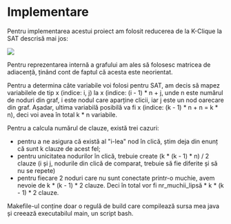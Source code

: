 # Implementare

Pentru implementarea acestui proiect am folosit reducerea de la K-Clique la SAT descrisă mai jos:

![](https://i.imgur.com/hlyDjn5.png)

Pentru reprezentarea internă a grafului am ales să folosesc matricea de adiacență, ținând cont de faptul că acesta este neorientat. 

Pentru a determina câte variabile voi folosi pentru SAT, am decis să mapez variabilele de tip x (indice: i, j) la x (indice: (i - 1) * n + j, unde n este numărul de noduri din graf, i este nodul care aparține clicii, iar j este un nod oarecare din graf. Așadar, ultima variabilă posibilă va fi x (indice: (k - 1) * n + n = k * n), deci voi avea în total k * n variabile.

Pentru a calcula numărul de clauze, există trei cazuri:
-	pentru a ne asigura că există al "i-lea" nod în clică, știm deja din enunț că sunt k clauze de acest fel;
-	pentru unicitatea nodurilor în clică, trebuie create (k * (k - 1) * n) / 2 clauze (i și j, nodurile din clică de comparat, trebuie să fie diferite și să nu se repete)
-	pentru fiecare 2 noduri care nu sunt conectate printr-o muchie, avem nevoie de k * (k - 1) * 2 clauze. Deci în total vor fi  nr_muchii_lipsă * k * (k - 1) * 2  clauze.

Makefile-ul conține doar o regulă de build care compilează sursa mea java și creează executabilul main, un script bash.
	


 
